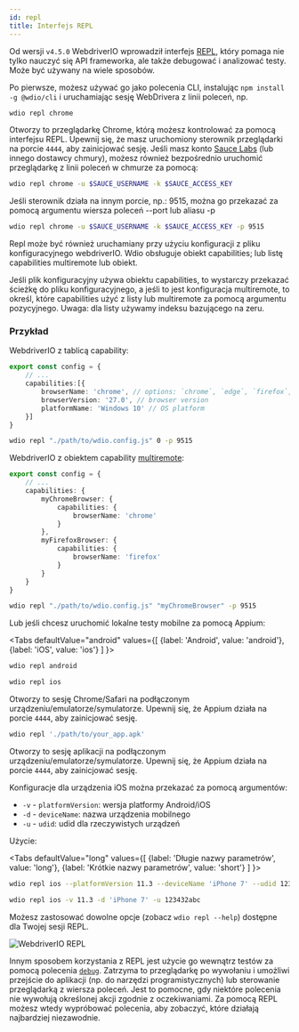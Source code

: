 ```yaml
---
id: repl
title: Interfejs REPL
---
```


Od wersji `v4.5.0` WebdriverIO wprowadził interfejs [REPL](https://en.wikipedia.org/wiki/Read%E2%80%93eval%E2%80%93print_loop), który pomaga nie tylko nauczyć się API frameworka, ale także debugować i analizować testy. Może być używany na wiele sposobów.

Po pierwsze, możesz używać go jako polecenia CLI, instalując `npm install -g @wdio/cli` i uruchamiając sesję WebDrivera z linii poleceń, np.

```sh
wdio repl chrome
```

Otworzy to przeglądarkę Chrome, którą możesz kontrolować za pomocą interfejsu REPL. Upewnij się, że masz uruchomiony sterownik przeglądarki na porcie `4444`, aby zainicjować sesję. Jeśli masz konto [Sauce Labs](https://saucelabs.com) (lub innego dostawcy chmury), możesz również bezpośrednio uruchomić przeglądarkę z linii poleceń w chmurze za pomocą:

```sh
wdio repl chrome -u $SAUCE_USERNAME -k $SAUCE_ACCESS_KEY
```

Jeśli sterownik działa na innym porcie, np.: 9515, można go przekazać za pomocą argumentu wiersza poleceń --port lub aliasu -p

```sh
wdio repl chrome -u $SAUCE_USERNAME -k $SAUCE_ACCESS_KEY -p 9515
```

Repl może być również uruchamiany przy użyciu konfiguracji z pliku konfiguracyjnego webdriverIO. Wdio obsługuje obiekt capabilities; lub listę capabilities multiremote lub obiekt.

Jeśli plik konfiguracyjny używa obiektu capabilities, to wystarczy przekazać ścieżkę do pliku konfiguracyjnego, a jeśli to jest konfiguracja multiremote, to określ, które capabilities użyć z listy lub multiremote za pomocą argumentu pozycyjnego. Uwaga: dla listy używamy indeksu bazującego na zeru.

### Przykład

WebdriverIO z tablicą capability:

```ts title="wdio.conf.ts example"
export const config = {
    // ...
    capabilities:[{
        browserName: 'chrome', // options: `chrome`, `edge`, `firefox`, `safari`, `chromium`
        browserVersion: '27.0', // browser version
        platformName: 'Windows 10' // OS platform
    }]
}
```

```sh
wdio repl "./path/to/wdio.config.js" 0 -p 9515
```

WebdriverIO z obiektem capability [multiremote](https://webdriver.io/docs/multiremote/):

```ts title="wdio.conf.ts example"
export const config = {
    // ...
    capabilities: {
        myChromeBrowser: {
            capabilities: {
                browserName: 'chrome'
            }
        },
        myFirefoxBrowser: {
            capabilities: {
                browserName: 'firefox'
            }
        }
    }
}
```

```sh
wdio repl "./path/to/wdio.config.js" "myChromeBrowser" -p 9515
```

Lub jeśli chcesz uruchomić lokalne testy mobilne za pomocą Appium:

<Tabs
  defaultValue="android"
  values={[
    {label: 'Android', value: 'android'},
    {label: 'iOS', value: 'ios'}
  ]
}>
<TabItem value="android">

```sh
wdio repl android
```

</TabItem>
<TabItem value="ios">

```sh
wdio repl ios
```

</TabItem>
</Tabs>

Otworzy to sesję Chrome/Safari na podłączonym urządzeniu/emulatorze/symulatorze. Upewnij się, że Appium działa na porcie `4444`, aby zainicjować sesję.

```sh
wdio repl './path/to/your_app.apk'
```

Otworzy to sesję aplikacji na podłączonym urządzeniu/emulatorze/symulatorze. Upewnij się, że Appium działa na porcie `4444`, aby zainicjować sesję.

Konfiguracje dla urządzenia iOS można przekazać za pomocą argumentów:

* `-v`      - `platformVersion`: wersja platformy Android/iOS
* `-d`      - `deviceName`: nazwa urządzenia mobilnego
* `-u`      - `udid`: udid dla rzeczywistych urządzeń

Użycie:

<Tabs
  defaultValue="long"
  values={[
    {label: 'Długie nazwy parametrów', value: 'long'},
    {label: 'Krótkie nazwy parametrów', value: 'short'}
  ]
}>
<TabItem value="long">

```sh
wdio repl ios --platformVersion 11.3 --deviceName 'iPhone 7' --udid 123432abc
```

</TabItem>
<TabItem value="short">

```sh
wdio repl ios -v 11.3 -d 'iPhone 7' -u 123432abc
```

</TabItem>
</Tabs>

Możesz zastosować dowolne opcje (zobacz `wdio repl --help`) dostępne dla Twojej sesji REPL.

![WebdriverIO REPL](https://webdriver.io/img/repl.gif)

Innym sposobem korzystania z REPL jest użycie go wewnątrz testów za pomocą polecenia [`debug`](/docs/api/browser/debug). Zatrzyma to przeglądarkę po wywołaniu i umożliwi przejście do aplikacji (np. do narzędzi programistycznych) lub sterowanie przeglądarką z wiersza poleceń. Jest to pomocne, gdy niektóre polecenia nie wywołują określonej akcji zgodnie z oczekiwaniami. Za pomocą REPL możesz wtedy wypróbować polecenia, aby zobaczyć, które działają najbardziej niezawodnie.